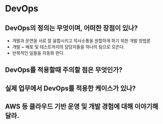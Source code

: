 # DevOps

## DevOps의 정의는 무엇이며, 어떠한 장점이 있나?
+ 개발과 운연을 서로 잘 융합시키고 의사소통을 원할하게 하기 위한 개발 방법론
+ 개발 ~ 배포 및 테스트까지의 담당자들을 하나의 팀으로 모은다.
+ 반복적인 일들을 자동화 한다.

## DevOps를 적용할때 주의할 점은 무엇인가?

## 실제 업무에서 DevOps를 적용한 케이스가 있나?

## AWS 등 클라우드 기반 운영 및 개발 경험에 대해 이야기해달라.
 


